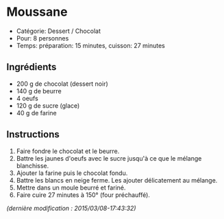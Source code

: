 # Moussane

* Catégorie: Dessert / Chocolat
* Pour: 8 personnes
* Temps: préparation: 15 minutes, cuisson: 27 minutes

## Ingrédients
* 200 g de chocolat (dessert noir)
* 140 g de beurre
* 4 oeufs
* 120 g de sucre (glace)
* 40 g de farine

## Instructions
1. Faire fondre le chocolat et le beurre.
1. Battre les jaunes d'oeufs avec le sucre jusqu'à ce que le mélange blanchisse.
1. Ajouter la farine puis le chocolat fondu.
1. Battre les blancs en neige ferme. Les ajouter délicatement au mélange.
1. Mettre dans un moule beurré et fariné.
1. Faire cuire 27 minutes à 150° (four préchauffé).

_(dernière modification : 2015/03/08-17:43:32)_
